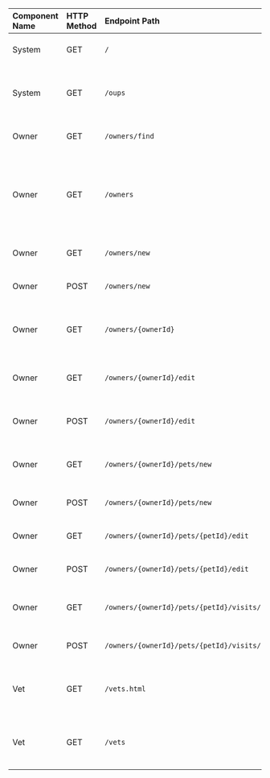 | Component Name | HTTP Method | Endpoint Path | Brief Description |
| :--- | :--- | :--- | :--- |
| System | GET | `/` | Display the welcome page. |
| System | GET | `/oups` | Intentionally throws an exception for error handling demonstration. |
| Owner | GET | `/owners/find` | Display the owner search form. |
| Owner | GET | `/owners` | Process owner search. Finds by last name or lists all if name is empty. Supports pagination. |
| Owner | GET | `/owners/new` | Display the form to create a new owner. |
| Owner | POST | `/owners/new` | Process the creation of a new owner. |
| Owner | GET | `/owners/{ownerId}` | Display detailed information for a specific owner. |
| Owner | GET | `/owners/{ownerId}/edit` | Display the form to update an owner's details. |
| Owner | POST | `/owners/{ownerId}/edit` | Process the update of an owner's details. |
| Owner | GET | `/owners/{ownerId}/pets/new` | Display the form to add a new pet to an owner. |
| Owner | POST | `/owners/{ownerId}/pets/new` | Process the addition of a new pet. |
| Owner | GET | `/owners/{ownerId}/pets/{petId}/edit` | Display the form to update a pet's details. |
| Owner | POST | `/owners/{ownerId}/pets/{petId}/edit` | Process the update of a pet's details. |
| Owner | GET | `/owners/{ownerId}/pets/{petId}/visits/new` | Display the form to add a new visit for a pet. |
| Owner | POST | `/owners/{ownerId}/pets/{petId}/visits/new` | Process the addition of a new visit. |
| Vet | GET | `/vets.html` | Display a paginated list of veterinarians (HTML view). |
| Vet | GET | `/vets` | Return a list of all veterinarians (JSON format). |